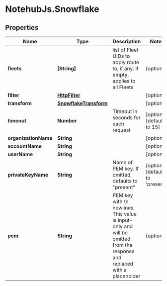 # NotehubJs.Snowflake

## Properties

| Name                 | Type                                            | Description                                                                                                               | Notes                             |
| -------------------- | ----------------------------------------------- | ------------------------------------------------------------------------------------------------------------------------- | --------------------------------- |
| **fleets**           | **[String]**                                    | list of Fleet UIDs to apply route to, if any. If empty, applies to all Fleets                                             | [optional]                        |
| **filter**           | [**HttpFilter**](HttpFilter.md)                 |                                                                                                                           | [optional]                        |
| **transform**        | [**SnowflakeTransform**](SnowflakeTransform.md) |                                                                                                                           | [optional]                        |
| **timeout**          | **Number**                                      | Timeout in seconds for each request                                                                                       | [optional] [default to 15]        |
| **organizationName** | **String**                                      |                                                                                                                           | [optional]                        |
| **accountName**      | **String**                                      |                                                                                                                           | [optional]                        |
| **userName**         | **String**                                      |                                                                                                                           | [optional]                        |
| **privateKeyName**   | **String**                                      | Name of PEM key. If omitted, defaults to "present"                                                                        | [optional] [default to 'present'] |
| **pem**              | **String**                                      | PEM key with \\n newlines. This value is input-only and will be omitted from the response and replaced with a placeholder | [optional]                        |
